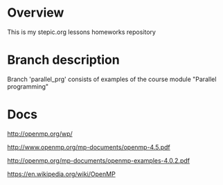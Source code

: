 # Overview
This is my stepic.org lessons homeworks repository

# Branch description
Branch 'parallel_prg' consists of examples of the course module "Parallel programming"

# Docs
http://openmp.org/wp/

http://www.openmp.org/mp-documents/openmp-4.5.pdf

http://openmp.org/mp-documents/openmp-examples-4.0.2.pdf

https://en.wikipedia.org/wiki/OpenMP

